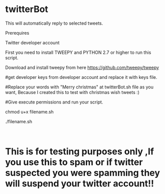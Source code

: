 # twitterBot

This will automatically reply to selected tweets.

Prerequires

Twitter developer account

First you need to install TWEEPY and PYTHON 2.7 or higher to run this script.

Download and install tweepy from here https://github.com/tweepy/tweepy

#get developer keys from developer account and replace it with keys file.

#Replace your words with "Merry christmas" at twitterBot.sh file as you want, Because I created this to test with christmas wish tweets :)

#Give execute permissions and run your script.

chmod u+x filename.sh

./filename.sh

<br><b>
# This is for testing purposes only ,If you use this to spam or if twitter suspected you were spamming they will suspend your twitter account!!

